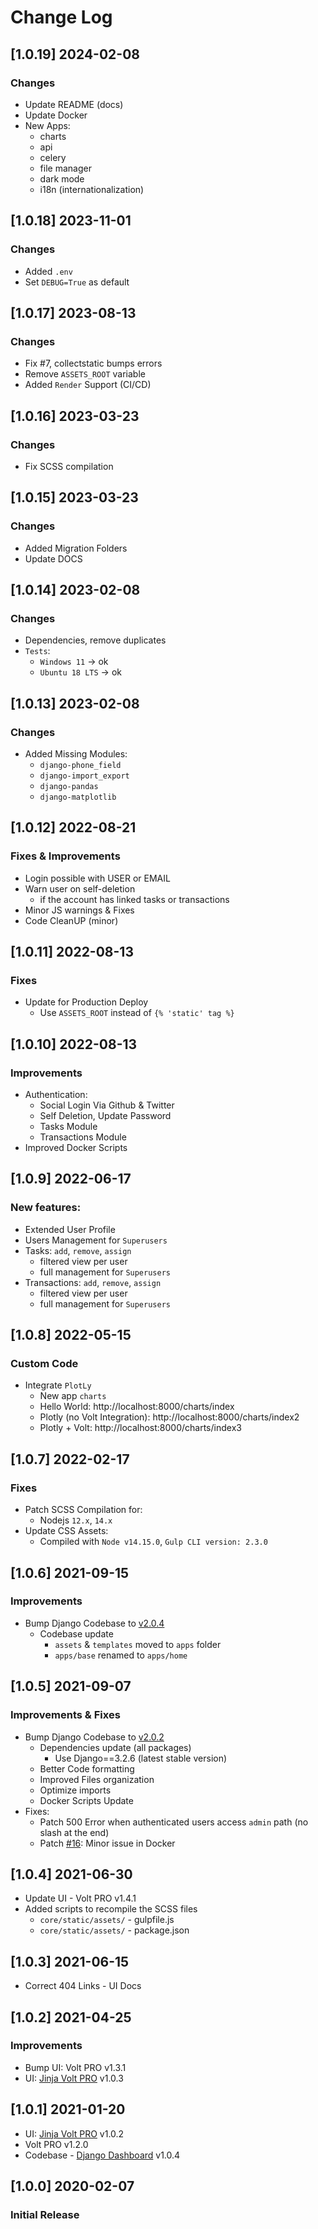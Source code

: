 # Change Log

## [1.0.19] 2024-02-08
### Changes

- Update README (docs)
- Update Docker
- New Apps:
  - charts
  - api
  - celery
  - file manager
  - dark mode 
  - i18n (internationalization) 

## [1.0.18] 2023-11-01
### Changes

- Added `.env` 
- Set `DEBUG=True` as default

## [1.0.17] 2023-08-13
### Changes

- Fix #7, collectstatic bumps errors
- Remove `ASSETS_ROOT` variable
- Added `Render` Support (CI/CD)

## [1.0.16] 2023-03-23 
### Changes

- Fix SCSS compilation

## [1.0.15] 2023-03-23 
### Changes

- Added Migration Folders
- Update DOCS

## [1.0.14] 2023-02-08 
### Changes

- Dependencies, remove duplicates
- `Tests`:
  - `Windows 11` -> ok
  - `Ubuntu 18 LTS` -> ok

## [1.0.13] 2023-02-08 
### Changes

- Added Missing Modules: 
  - `django-phone_field`
  - `django-import_export`
  - `django-pandas`
  - `django-matplotlib`

## [1.0.12] 2022-08-21 
### Fixes & Improvements

- Login possible with USER or EMAIL
- Warn user on self-deletion 
  - if the account has linked tasks or transactions
- Minor JS warnings & Fixes
- Code CleanUP (minor) 

## [1.0.11] 2022-08-13 
### Fixes

- Update for Production Deploy
  - Use `ASSETS_ROOT` instead of `{% 'static' tag %}`

## [1.0.10] 2022-08-13 
### Improvements

- Authentication:
  - Social Login Via Github & Twitter
  - Self Deletion, Update Password
  - Tasks Module
  - Transactions Module
- Improved Docker Scripts  

## [1.0.9] 2022-06-17 
### New features: 

- Extended User Profile
- Users Management for `Superusers`
- Tasks: `add`, `remove`, `assign`
  - filtered view per user
  - full management for `Superusers` 
- Transactions: `add`, `remove`, `assign`
  - filtered view per user
  - full management for `Superusers` 

## [1.0.8] 2022-05-15 
### Custom Code

- Integrate `PlotLy`
  - New app `charts`
  - Hello World: http://localhost:8000/charts/index
  - Plotly (no Volt Integration): http://localhost:8000/charts/index2
  - Plotly + Volt: http://localhost:8000/charts/index3 

## [1.0.7] 2022-02-17 
### Fixes

- Patch SCSS Compilation for:
  - Nodejs `12.x`, `14.x`
- Update CSS Assets:
  - Compiled with `Node v14.15.0`, `Gulp CLI version: 2.3.0`   

## [1.0.6] 2021-09-15 
### Improvements

- Bump Django Codebase to [v2.0.4](https://github.com/app-generator/boilerplate-code-django-dashboard/releases)
  - Codebase update
    - `assets` & `templates` moved to `apps` folder
    - `apps/base` renamed to `apps/home`

## [1.0.5] 2021-09-07
### Improvements & Fixes

- Bump Django Codebase to [v2.0.2](https://github.com/app-generator/boilerplate-code-django-dashboard/releases)
  - Dependencies update (all packages)
    - Use Django==3.2.6 (latest stable version)
  - Better Code formatting
  - Improved Files organization
  - Optimize imports
  - Docker Scripts Update 
- Fixes: 
  - Patch 500 Error when authenticated users access `admin` path (no slash at the end)
  - Patch [#16](https://github.com/app-generator/boilerplate-code-django-dashboard/issues/16): Minor issue in Docker 

## [1.0.4] 2021-06-30

- Update UI - Volt PRO v1.4.1
- Added scripts to recompile the SCSS files
    - `core/static/assets/` - gulpfile.js
    - `core/static/assets/` - package.json

## [1.0.3] 2021-06-15

- Correct 404 Links - UI Docs 

## [1.0.2] 2021-04-25
### Improvements

- Bump UI: Volt PRO v1.3.1
- UI: [Jinja Volt PRO](https://github.com/app-generator/jinja-template-volt-pro/releases) v1.0.3

## [1.0.1] 2021-01-20

- UI: [Jinja Volt PRO](https://github.com/app-generator/jinja-template-volt-pro/releases) v1.0.2
- Volt PRO v1.2.0
- Codebase - [Django Dashboard](https://github.com/app-generator/boilerplate-code-django-dashboard/releases) v1.0.4

## [1.0.0] 2020-02-07
### Initial Release
